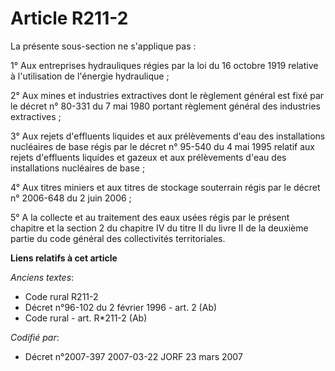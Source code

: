 # Article R211-2

La présente sous-section ne s'applique pas :

1° Aux entreprises hydrauliques régies par la loi du 16 octobre 1919 relative à l'utilisation de l'énergie hydraulique ;

2° Aux mines et industries extractives dont le règlement général est fixé par le décret n° 80-331 du 7 mai 1980 portant
règlement général des industries extractives ;

3° Aux rejets d'effluents liquides et aux prélèvements d'eau des installations nucléaires de base régis par le décret n°
95-540 du 4 mai 1995 relatif aux rejets d'effluents liquides et gazeux et aux prélèvements d'eau des installations nucléaires
de base ;

4° Aux titres miniers et aux titres de stockage souterrain régis par le décret n° 2006-648 du 2 juin 2006 ;

5° A la collecte et au traitement des eaux usées régis par le présent chapitre et la section 2 du chapitre IV du titre II du
livre II de la deuxième partie du code général des collectivités territoriales.

**Liens relatifs à cet article**

_Anciens textes_:

  - Code rural R211-2
  - Décret n°96-102 du 2 février 1996 - art. 2 (Ab)
  - Code rural - art. R*211-2 (Ab)

_Codifié par_:

  - Décret n°2007-397 2007-03-22 JORF 23 mars 2007

